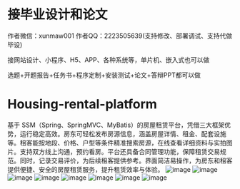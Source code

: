 # 接毕业设计和论文
作者微信：xunmaw001  作者QQ：2223505639(支持修改、部署调试、支持代做毕设)

接网站设计、小程序、H5、APP、各种系统等，单片机、嵌入式也可以做

选题+开题报告+任务书+程序定制+安装测试+论文+答辩PPT都可以做
# Housing-rental-platform
基于 SSM（Spring、SpringMVC、MyBatis）的房屋租赁平台，凭借三大框架优势，运行稳定高效。房东可轻松发布房源信息，涵盖房屋详情、租金、配套设施等。租客能按地段、价格、户型等条件精准搜索房源，在线查看详细资料与实拍图片。支持双方线上沟通，预约看房。平台还具备合同管理功能，保障租赁交易规范。同时，记录交易评价，为后续租客提供参考。界面简洁易操作，为房东和租客提供便捷、安全的房屋租赁服务，提升租赁效率与体验。 
![image](https://github.com/user-attachments/assets/3a9bae53-08df-4211-9a56-2965ffa49eb0)
![image](https://github.com/user-attachments/assets/c66f5421-3b82-4623-a8b9-1971bc8cad79)
![image](https://github.com/user-attachments/assets/14f0a90e-3377-4d07-999f-23d94631d265)
![image](https://github.com/user-attachments/assets/174801af-bb8f-41a1-9f86-c87626e232a4)
![image](https://github.com/user-attachments/assets/9b2fbb4e-d0f4-4fcf-87d6-cedafd688b3b)
![image](https://github.com/user-attachments/assets/6102b35f-92f9-4f79-b197-a19ab83a0ea1)
![image](https://github.com/user-attachments/assets/e565592d-df86-4594-a41f-07b724e562c6)
![image](https://github.com/user-attachments/assets/f4e4c5a0-f27e-43be-8047-f6adb04febe3)

